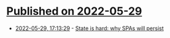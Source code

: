 # [Published on 2022-05-29](index.md)

* [2022-05-29, 17:13:29](https://news.ycombinator.com/item?id=31550786) - [State is hard: why SPAs will persist](https://nolanlawson.com/2022/05/29/state-is-hard-why-spas-will-persist/)
